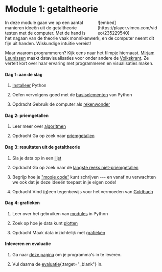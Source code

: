# Module 1: getaltheorie

<div style="width: 40%; float:right; margin-left: 2em;">
![embed](https://player.vimeo.com/video/235229540)
</div>

In deze module gaan we op een aantal manieren ideeën uit de getaltheorie testen
met de computer. Met de hand is het nagaan van de theorie vaak monnikenwerk, en de computer neemt dit fijn uit handen. Wiskundige intuïtie vereist!

Maar waarom programmeren? Kijk eens naar het filmpje hiernaast. [Mirjam Leunissen](http://www.dutchdatadesign.nl) maakt datavisualisaties voor onder andere de [Volkskrant](https://www.volkskrant.nl/kijkverder/2015/klimaatkennis/). Ze vertelt kort over haar ervaring met programmeren en visualisaties maken.

#### Dag 1: aan de slag

1. [Installeer](/naslag/installatie) Python

2. Oefen vervolgens goed met de [basiselementen](/python/basiselementen) van Python

3. <span class="label label-primary">Opdracht</span> Gebruik de computer als  [rekenwonder](/getaltheorie/rekenwonder)

#### Dag 2: priemgetallen

1. Leer meer over [algoritmen](/python/algoritmen)

3. <span class="label label-primary">Opdracht</span> Ga op zoek naar [priemgetallen](/getaltheorie/priemgetallen)

#### Dag 3: resultaten uit de getaltheorie

1. Sla je data op in een [lijst](/python/lijsten)

2. <span class="label label-primary">Opdracht</span> Ga op zoek naar de [langste reeks niet-priemgetallen](/getaltheorie/reeks)

3. Begrijp hoe je ["mooie code"](/naslag/stijlgids) kunt schrijven --- en vanaf nu verwachten we ook dat je deze ideeën toepast in je eigen code!

4. <span class="label label-primary">Opdracht</span> Vind (g)een tegenbewijs voor het vermoeden van [Goldbach](/getaltheorie/goldbach)

#### Dag 4: grafieken

1. Leer over het gebruiken van [modules](/python/modules) in Python

2. Zoek op hoe je data kunt [plotten](/technieken/plot)

3. <span class="label label-primary">Opdracht</span> Maak data inzichtelijk met [grafieken](/getaltheorie/grafieken)

#### Inleveren en evaluatie

1. Ga naar [deze pagina](/getaltheorie/inleveren) om je programma's in te leveren.

2. Vul daarna de [evaluatie](https://goo.gl/forms/gwRSgA3bBnpcAkME2){:target="_blank"} in.
